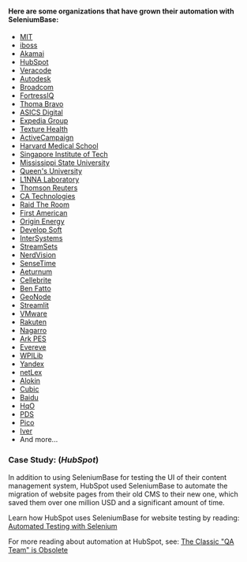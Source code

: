 <h4> Here are some organizations that have grown their automation with SeleniumBase:</h4>

* [MIT](https://web.mit.edu/)
* [iboss](https://www.iboss.com/)
* [Akamai](https://www.akamai.com/)
* [HubSpot](https://www.hubspot.com/)
* [Veracode](https://www.veracode.com/)
* [Autodesk](https://www.autodesk.com/)
* [Broadcom](https://www.broadcom.com/)
* [FortressIQ](https://www.fortressiq.com/)
* [Thoma Bravo](https://www.thomabravo.com/)
* [ASICS Digital](https://www.asicsdigital.com/)
* [Expedia Group](https://lifeatexpediagroup.com/)
* [Texture Health](https://www.texturehealth.com/)
* [ActiveCampaign](https://www.activecampaign.com/)
* [Harvard Medical School](https://hms.harvard.edu/)
* [Singapore Institute of Tech](https://www.singaporetech.edu.sg)
* [Mississippi State University](https://www.msstate.edu/)
* [Queen's University](https://www.queensu.ca/)
* [L1NNA Laboratory](https://l1nna.com/)
* [Thomson Reuters](https://www.thomsonreuters.com/)
* [CA Technologies](https://www.ca.com/)
* [Raid The Room](https://raidtheroom.com/)
* [First American](https://www.firstam.com/)
* [Origin Energy](https://www.originenergy.com.au/)
* [Develop Soft](https://www.developsoft.com/)
* [InterSystems](https://www.intersystems.com/)
* [StreamSets](https://streamsets.com/)
* [NerdVision](https://www.nerd.vision/)
* [SenseTime](https://www.sensetime.com/en)
* [Aeturnum](https://aeturnum.com/)
* [Cellebrite](https://www.cellebrite.com/en/home/)
* [Ben Fatto](http://www.benfatto.net.br)
* [GeoNode](http://geonode.org/)
* [Streamlit](https://streamlit.io/)
* [VMware](https://www.vmware.com/)
* [Rakuten](https://global.rakuten.com/corp/about/)
* [Nagarro](https://www.nagarro.com/en)
* [Ark PES](https://www.arkpes.com/)
* [Evereve](https://evereve.com/)
* [WPILib](https://wpilib.org/)
* [Yandex](https://yandex.ru/)
* [netLex](https://netlex.io/en/)
* [Alokin](https://alokin.in/)
* [Cubic](https://www.cubic.com/)
* [Baidu](https://www.baidu.com/)
* [HqO](https://www.hqo.co/)
* [PDS](https://www.pdsinc.com/)
* [Pico](https://trypico.com/)
* [Iver](https://www.iver.com/)
* And more...

<h3>Case Study: (<i>HubSpot</i>)</h3>

In addition to using SeleniumBase for testing the UI of their content management system, HubSpot used SeleniumBase to automate the migration of website pages from their old CMS to their new one, which saved them over one million USD and a significant amount of time.

Learn how HubSpot uses SeleniumBase for website testing by reading: [Automated Testing with Selenium](https://dev.hubspot.com/blog/bid/88880/Automated-Integration-Testing-with-Selenium-at-HubSpot#hs_cos_wrapper_name)

For more reading about automation at HubSpot, see: [The Classic "QA Team" is Obsolete](https://product.hubspot.com/blog/the-classic-qa-team-is-obsolete#hs_cos_wrapper_name)
